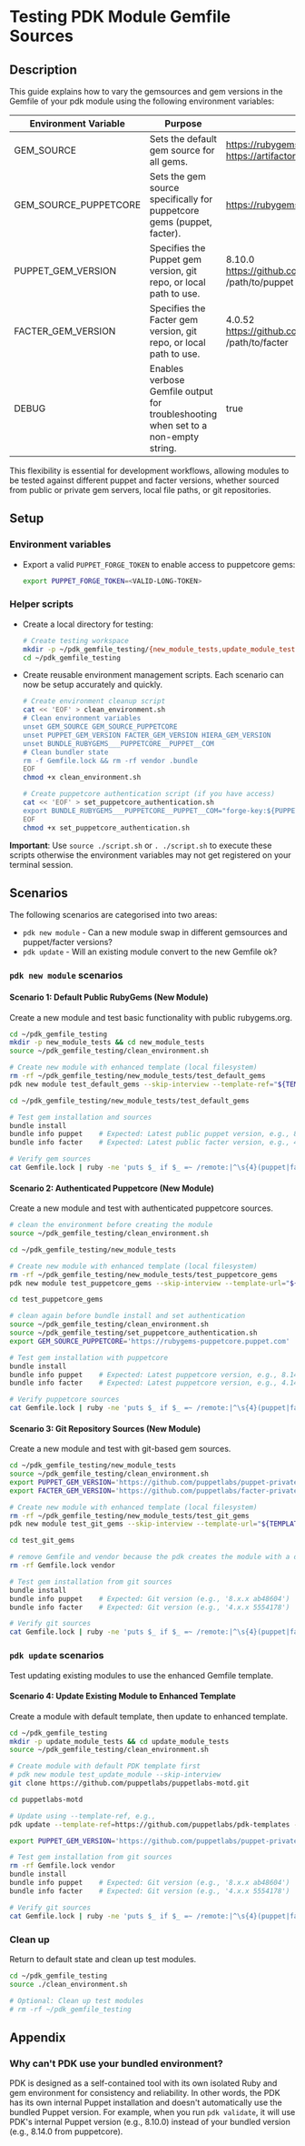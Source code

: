# Testing PDK Module Gemfile Sources

## Description

This guide explains how to vary the gemsources and gem versions in the Gemfile of your pdk module using the following environment variables:

| Environment Variable      | Purpose                                                                                   | Example Value                                                      |
|--------------------------|-------------------------------------------------------------------------------------------|--------------------------------------------------------------------|
| GEM_SOURCE               | Sets the default gem source for all gems.                                                 | https://rubygems.org<br>https://artifactory.delivery.puppetlabs.net/artifactory/api/gems/rubygems |
| GEM_SOURCE_PUPPETCORE    | Sets the gem source specifically for puppetcore gems (puppet, facter).                    | https://rubygems-puppetcore.puppet.com                             |
| PUPPET_GEM_VERSION       | Specifies the Puppet gem version, git repo, or local path to use.                         | 8.10.0<br>https://github.com/puppetlabs/puppet.git<br>/path/to/puppet |
| FACTER_GEM_VERSION       | Specifies the Facter gem version, git repo, or local path to use.                         | 4.0.52<br>https://github.com/puppetlabs/facter.git<br>/path/to/facter |
| DEBUG                    | Enables verbose Gemfile output for troubleshooting when set to a non-empty string.         | true     

This flexibility is essential for development workflows, allowing modules to be tested against different puppet and facter versions, whether sourced from public or private gem servers, local file paths, or git repositories.

## Setup

### Environment variables

- Export a valid `PUPPET_FORGE_TOKEN` to enable access to puppetcore gems:

  ```bash
  export PUPPET_FORGE_TOKEN=<VALID-LONG-TOKEN>
  ```

### Helper scripts

- Create a local directory for testing:

  ```bash
  # Create testing workspace
  mkdir -p ~/pdk_gemfile_testing/{new_module_tests,update_module_tests}
  cd ~/pdk_gemfile_testing
  ```

- Create reusable environment management scripts.  Each scenario can now be setup accurately and quickly.

  ```bash
  # Create environment cleanup script
  cat << 'EOF' > clean_environment.sh
  # Clean environment variables
  unset GEM_SOURCE GEM_SOURCE_PUPPETCORE
  unset PUPPET_GEM_VERSION FACTER_GEM_VERSION HIERA_GEM_VERSION  
  unset BUNDLE_RUBYGEMS___PUPPETCORE__PUPPET__COM
  # Clean bundler state
  rm -f Gemfile.lock && rm -rf vendor .bundle
  EOF
  chmod +x clean_environment.sh

  # Create puppetcore authentication script (if you have access)
  cat << 'EOF' > set_puppetcore_authentication.sh
  export BUNDLE_RUBYGEMS___PUPPETCORE__PUPPET__COM="forge-key:${PUPPET_FORGE_TOKEN}"
  EOF
  chmod +x set_puppetcore_authentication.sh
  ```

**Important**: Use `source ./script.sh` or `. ./script.sh` to execute these scripts otherwise the environment variables may not get registered on your terminal session.

## Scenarios

The following scenarios are categorised into two areas:

- `pdk new module` - Can a new module swap in different gemsources and puppet/facter versions?
- `pdk update` - Will an existing module convert to the new Gemfile ok?

### `pdk new module` scenarios

#### Scenario 1: Default Public RubyGems (New Module)

Create a new module and test basic functionality with public rubygems.org.

```bash
cd ~/pdk_gemfile_testing
mkdir -p new_module_tests && cd new_module_tests
source ~/pdk_gemfile_testing/clean_environment.sh

# Create new module with enhanced template (local filesystem)
rm -rf ~/pdk_gemfile_testing/new_module_tests/test_default_gems 
pdk new module test_default_gems --skip-interview --template-ref="${TEMPLATE_URL}"

cd ~/pdk_gemfile_testing/new_module_tests/test_default_gems

# Test gem installation and sources
bundle install
bundle info puppet    # Expected: Latest public puppet version, e.g., 8.10.0 from rubygems.org
bundle info facter    # Expected: Latest public facter version, e.g., 4.10.0 from rubygems.org

# Verify gem sources
cat Gemfile.lock | ruby -ne 'puts $_ if $_ =~ /remote:|^\s{4}(puppet|facter)\s\(/'
```

#### Scenario 2: Authenticated Puppetcore (New Module)

Create a new module and test with authenticated puppetcore sources.

```bash
# clean the environment before creating the module
source ~/pdk_gemfile_testing/clean_environment.sh

cd ~/pdk_gemfile_testing/new_module_tests

# Create new module with enhanced template (local filesystem)
rm -rf ~/pdk_gemfile_testing/new_module_tests/test_puppetcore_gems 
pdk new module test_puppetcore_gems --skip-interview --template-url="${TEMPLATE_URL}"

cd test_puppetcore_gems 

# clean again before bundle install and set authentication
source ~/pdk_gemfile_testing/clean_environment.sh
source ~/pdk_gemfile_testing/set_puppetcore_authentication.sh
export GEM_SOURCE_PUPPETCORE='https://rubygems-puppetcore.puppet.com'

# Test gem installation with puppetcore
bundle install
bundle info puppet    # Expected: Latest puppetcore version, e.g., 8.14.0
bundle info facter    # Expected: Latest puppetcore version, e.g., 4.14.0

# Verify puppetcore sources
cat Gemfile.lock | ruby -ne 'puts $_ if $_ =~ /remote:|^\s{4}(puppet|facter)\s\(/'
```

#### Scenario 3: Git Repository Sources (New Module)

Create a new module and test with git-based gem sources.

```bash
cd ~/pdk_gemfile_testing/new_module_tests
source ~/pdk_gemfile_testing/clean_environment.sh
export PUPPET_GEM_VERSION='https://github.com/puppetlabs/puppet-private.git#main'
export FACTER_GEM_VERSION='https://github.com/puppetlabs/facter-private.git#main'

# Create new module with enhanced template (local filesystem)
rm -rf ~/pdk_gemfile_testing/new_module_tests/test_git_gems
pdk new module test_git_gems --skip-interview --template-url="${TEMPLATE_URL}"

cd test_git_gems

# remove Gemfile and vendor because the pdk creates the module with a different lock file
rm -rf Gemfile.lock vendor

# Test gem installation from git sources
bundle install
bundle info puppet    # Expected: Git version (e.g., '8.x.x ab48604')
bundle info facter    # Expected: Git version (e.g., '4.x.x 5554178')

# Verify git sources
cat Gemfile.lock | ruby -ne 'puts $_ if $_ =~ /remote:|^\s{4}(puppet|facter)\s\(/'
```

### `pdk update` scenarios

Test updating existing modules to use the enhanced Gemfile template.

#### Scenario 4: Update Existing Module to Enhanced Template

Create a module with default template, then update to enhanced template.

```bash
cd ~/pdk_gemfile_testing
mkdir -p update_module_tests && cd update_module_tests
source ~/pdk_gemfile_testing/clean_environment.sh

# Create module with default PDK template first
# pdk new module test_update_module --skip-interview
git clone https://github.com/puppetlabs/puppetlabs-motd.git

cd puppetlabs-motd

# Update using --template-ref, e.g.,
pdk update --template-ref=https://github.com/puppetlabs/pdk-templates --template-ref=${TEMPLATE_REPO_BRANCH}  

export PUPPET_GEM_VERSION='https://github.com/puppetlabs/puppet-private.git#main'

# Test gem installation from git sources
rm -rf Gemfile.lock vendor
bundle install
bundle info puppet    # Expected: Git version (e.g., '8.x.x ab48604')
bundle info facter    # Expected: Git version (e.g., '4.x.x 5554178')

# Verify git sources
cat Gemfile.lock | ruby -ne 'puts $_ if $_ =~ /remote:|^\s{4}(puppet|facter)\s\(/'
```

### Clean up

Return to default state and clean up test modules.

```bash
cd ~/pdk_gemfile_testing
source ./clean_environment.sh

# Optional: Clean up test modules
# rm -rf ~/pdk_gemfile_testing
```

## Appendix

### Why can't PDK use your bundled environment?

PDK is designed as a self-contained tool with its own isolated Ruby and gem environment for consistency and reliability. In other words, the PDK has its own internal Puppet installation and doesn't automatically use the bundled Puppet version.  For example, when you run `pdk validate`, it will use PDK's internal Puppet version (e.g., 8.10.0) instead of your bundled version (e.g., 8.14.0 from puppetcore).
